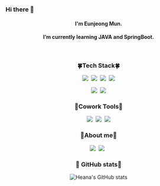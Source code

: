 ### Hi there 👋
<div align="center">
    <h4> I'm Eunjeong Mun. </h4>
    <h4> I’m currently learning JAVA and SpringBoot.</h4>
</div>
<br>
<div align="center">
  <h3>🍀Tech Stack🍀</h3>

<img src="https://img.shields.io/badge/Java-007396?style=flat-square&logo=java&logoColor=white"/>&nbsp;&nbsp;<img src="https://img.shields.io/badge/SpringBoot-6DB33F?style=flat-square&logo=springboot&logoColor=white"/>&nbsp;&nbsp;<img src="https://img.shields.io/badge/Phthon-3776AB?style=flat-square&logo=python&logoColor=white"/>&nbsp;&nbsp;<img src="https://img.shields.io/badge/Django-092E20?style=flat-square&logo=django&logoColor=white"/>

<img src="https://img.shields.io/badge/MySQL-4479A1?style=flat-square&logo=mysql&logoColor=white"/>&nbsp;&nbsp;<img src="https://img.shields.io/badge/AmazonAWS-232F3E?style=flat-square&logo=amazonaws&logoColor=white">

</div>

<div align="center">
    <h3>🌰Cowork Tools🌰</h3>

<a href="https://github.com/EUNJEONGMUN" target="_blank"><img src="https://img.shields.io/badge/github-181717?style=flat-square&logo=github&logoColor=white"></a>&nbsp;&nbsp;<img src="https://img.shields.io/badge/git-F05032?style=flat-square&logo=git&logoColor=white">&nbsp;&nbsp;<img src="https://img.shields.io/badge/Notion-000000?style=flat-square&logo=notion&logoColor=white">
</div>

<div align="center">
  <h3>🔔About me🔔</h3>

<a href="https://graph-paper.tistory.com"><img src="https://img.shields.io/badge/Blog-F5C400?style=flat-square&logo=Blogger&logoColor=white"/></a>&nbsp;&nbsp;<a href="mailto:graphpaper07@gmail.com" target="_blank"><img src="https://img.shields.io/badge/Gmail-EA4335?style=flat-square&logo=gmail&logoColor=white"/></a>&nbsp;&nbsp;
</div>

<div align="center">

<h3>🍑 GitHub stats🍑</h3>

![Heana's GitHub stats](https://github-readme-stats.vercel.app/api?username=EUNJEONGMUN&show_icons=true&theme=gruvbox)

</div>

<!--
**EUNJEONGMUN/EUNJEONGMUN** is a ✨ _special_ ✨ repository because its `README.md` (this file) appears on your GitHub profile.

Here are some ideas to get you started:

- 🔭 I’m currently working on ...
- 🌱 I’m currently learning ...
- 👯 I’m looking to collaborate on ...
- 🤔 I’m looking for help with ...
- 💬 Ask me about ...
- 📫 How to reach me: ...
- 😄 Pronouns: ...
- ⚡ Fun fact: ...
<a href="https://acoustic-abrosaurus-aab.notion.site/86a684fb6efd4fa395ca4141d7610a28" target="_blank"><img src="https://img.shields.io/badge/Portfolio-000000?style=flat-square&logo=notion&logoColor=white"></a>
-->

